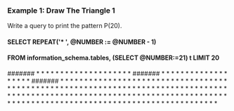 ### Example 1: Draw The Triangle 1
Write a query to print the pattern P(20).

#### SELECT REPEAT('* ', @NUMBER := @NUMBER - 1) 
#### FROM information_schema.tables, (SELECT @NUMBER:=21) t LIMIT 20

####### * * * * * * * * * * * * * * * * * * * * 
####### * * * * * * * * * * * * * * * * * * * 
####### * * * * * * * * * * * * * * * * * * 
\* * * * * * * * * * * * * * * * * 
\* * * * * * * * * * * * * * * * 
\* * * * * * * * * * * * * * * 
\* * * * * * * * * * * * * * 
\* * * * * * * * * * * * * 
\* * * * * * * * * * * * 
\* * * * * * * * * * * 
\* * * * * * * * * * 
\* * * * * * * * * 
\* * * * * * * * 
\* * * * * * * 
\* * * * * * 
\* * * * * 
\* * * * 
\* * * 
\* * 
\* 
